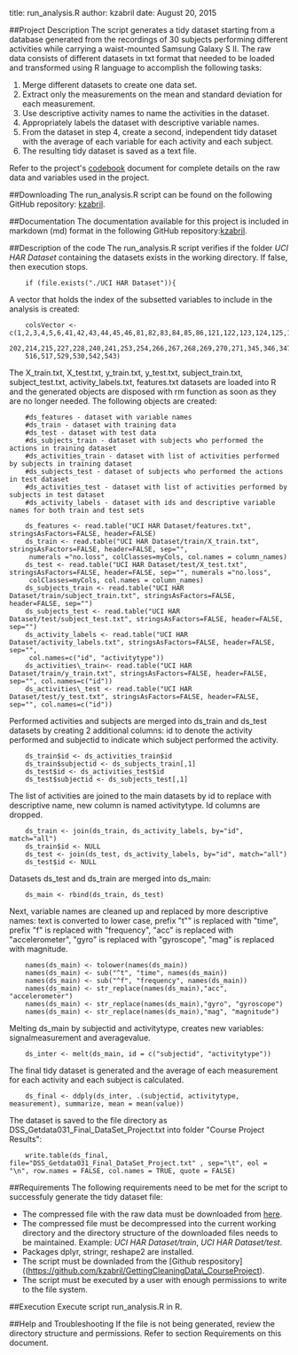 title: run_analysis.R
author: kzabril
date: August 20, 2015

##Project Description
The script generates a tidy dataset starting from a database generated from the recordings of 30 subjects performing different activities while carrying a waist-mounted Samsung Galaxy S II. The raw data consists of different datasets in txt format that needed to be loaded and transformed using R language to accomplish the following tasks:  

1.  Merge different datasets to create one data set.
2.  Extract only the measurements on the mean and standard deviation for each measurement. 
3.  Use descriptive activity names to name the activities in the dataset.
4.  Appropriately labels the dataset with descriptive variable names. 
5.  From the dataset in step 4, create a second, independent tidy dataset with the average of each variable for each activity and each subject.
6.  The resulting tidy dataset is saved as a text file.  

Refer to the project's [codebook]() document for complete details on the raw data and variables used in the project.

##Downloading
The run\_analysis.R script can be found on the following GitHub repository: [kzabril](https://github.com/kzabril/GettingCleaningData\_CourseProject).

##Documentation
The documentation available for this project is included in markdown (md) format in the following GitHub repository:[kzabril](https://github.com/kzabril/GettingCleaningData\_CourseProject).

##Description of the code
The run_analysis.R script verifies if the folder *UCI HAR Dataset* containing the datasets exists in the working directory. If false, then execution stops.

        if (file.exists("./UCI HAR Dataset")){
        
A vector that holds the index of the subsetted variables to include in the analysis is created:  

        colsVector <- c(1,2,3,4,5,6,41,42,43,44,45,46,81,82,83,84,85,86,121,122,123,124,125,126,161,162,163,164,165,166,201,
        202,214,215,227,228,240,241,253,254,266,267,268,269,270,271,345,346,347,348,349,350,424,425,426,427,428,429,503,504,
        516,517,529,530,542,543)  

The X\_train.txt, X\_test.txt, y\_train.txt, y\_test.txt, subject\_train.txt, subject\_test.txt, activity\_labels.txt, features.txt datasets are loaded into R and the generated objects are disposed with rm function as soon as they are no longer needed.
The following objects are created:

        #ds_features - dataset with variable names
        #ds_train - dataset with training data
        #ds_test - dataset with test data
        #ds_subjects_train - dataset with subjects who performed the actions in training dataset
        #ds_activities_train - dataset with list of activities performed by subjects in training dataset
        #ds_subjects_test - dataset of subjects who performed the actions in test dataset
        #ds_activities_test - dataset with list of activities performed by subjects in test dataset
        #ds_activity_labels - dataset with ids and descriptive variable names for both train and test sets  
        
        ds_features <- read.table("UCI HAR Dataset/features.txt", stringsAsFactors=FALSE, header=FALSE)
        ds_train <- read.table("UCI HAR Dataset/train/X_train.txt", stringsAsFactors=FALSE, header=FALSE, sep="", 
         numerals ="no.loss", colClasses=myCols, col.names = column_names)
        ds_test <- read.table("UCI HAR Dataset/test/X_test.txt", stringsAsFactors=FALSE, header=FALSE, sep="", numerals ="no.loss", 
         colClasses=myCols, col.names = column_names)
        ds_subjects_train <- read.table("UCI HAR Dataset/train/subject_train.txt", stringsAsFactors=FALSE, header=FALSE, sep="")
        ds_subjects_test <- read.table("UCI HAR Dataset/test/subject_test.txt", stringsAsFactors=FALSE, header=FALSE, sep="")
        ds_activity_labels <- read.table("UCI HAR Dataset/activity_labels.txt", stringsAsFactors=FALSE, header=FALSE, sep="", 
         col.names=c("id", "activitytype"))
        ds_activities\_train<- read.table("UCI HAR Dataset/train/y_train.txt", stringsAsFactors=FALSE, header=FALSE, sep="", col.names=c("id"))
        ds_activities\_test <- read.table("UCI HAR Dataset/test/y_test.txt", stringsAsFactors=FALSE, header=FALSE, sep="", col.names=c("id"))  

Performed activities and subjects are merged into ds\_train and ds\_test datasets by creating 2 additional columns: id to denote the activity performed and subjectid to indicate which subject performed the activity.

        ds_train$id <- ds_activities_train$id
        ds_train$subjectid <- ds_subjects_train[,1]
        ds_test$id <- ds_activities_test$id
        ds_test$subjectid <- ds_subjects_test[,1]  

The list of activities are joined to the main datasets by id to replace with descriptive name, new column is named activitytype. Id columns are dropped.  
 
        ds_train <- join(ds_train, ds_activity_labels, by="id", match="all")
        ds_train$id <- NULL
        ds_test <- join(ds_test, ds_activity_labels, by="id", match="all")
        ds_test$id <- NULL  

Datasets ds\_test and ds\_train are merged into ds_main: 

        ds_main <- rbind(ds_train, ds_test)  
        
Next, variable names are cleaned up and replaced by more descriptive names: text is converted to lower case, prefix "t"" is replaced with "time", prefix "f" is replaced with "frequency", "acc" is replaced with "accelerometer", "gyro" is replaced with "gyroscope", "mag" is replaced with magnitude.  

        names(ds_main) <- tolower(names(ds_main))  
        names(ds_main) <- sub("^t", "time", names(ds_main))  
        names(ds_main) <- sub("^f", "frequency", names(ds_main))  
        names(ds_main) <- str_replace(names(ds_main),"acc", "accelerometer")  
        names(ds_main) <- str_replace(names(ds_main),"gyro", "gyroscope")  
        names(ds_main) <- str_replace(names(ds_main),"mag", "magnitude")  
        
Melting ds_main by subjectid and activitytype, creates new variables: signalmeasurement and averagevalue. 

        ds_inter <- melt(ds_main, id = c("subjectid", "activitytype"))  
        
The final tidy dataset is generated and the average of each measurement for each activity and each subject is calculated.  

        ds_final <- ddply(ds_inter, .(subjectid, activitytype, measurement), summarize, mean = mean(value))  
        
The dataset is saved to the file directory as DSS\_Getdata031\_Final\_DataSet\_Project.txt into folder "Course Project Results":  

        write.table(ds_final, file="DSS_Getdata031_Final_DataSet_Project.txt" , sep="\t", eol = "\n", row.names = FALSE, col.names = TRUE, quote = FALSE)  
        
##Requirements
The following requirements need to be met for the script to successfuly generate the tidy dataset file:

*   The compressed file with the raw data must be downloaded from [here](https://d396qusza40orc.cloudfront.net/getdata%2Fprojectfiles%2FUCI%20HAR%20Dataset.zip). 
*   The compressed file must be decompressed into the current working directory and the directory structure of the downloaded files needs to be maintained. Example: *UCI HAR Dataset/train*, *UCI HAR Dataset/test*.
*   Packages dplyr, stringr, reshape2 are installed.
*   The script must be downladed from the [Github respository]((https://github.com/kzabril/GettingCleaningData\_CourseProject).
*   The script must be executed by a user with enough permissions to write to the file system.

##Execution
Execute script run_analysis.R in R.

##Help and Troubleshooting
If the file is not being generated, review the directory structure and permissions. Refer to section Requirements on this document.


